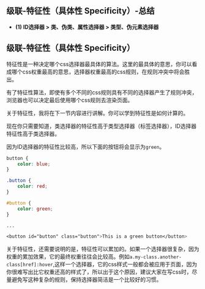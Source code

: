 ## 级联-特征性（具体性 Specificity）-总结

- **(1) ID选择器 > 类、伪类、属性选择器 > 类型、伪元素选择器**

## 级联-特征性（具体性 Specificity）

特征性是一种决定哪个css选择器最具体的算法。这里的最具体的意思，你可以看成哪个css权重最高的意思，选择器权重最高的css规则，在规则冲突中将会胜出。

有了特征性算法，即使有多个不同的css规则具有不同的选择器产生了规则冲突，浏览器也可以决定最后使用哪个css规则去渲染页面。

关于特征性，我将在下一节内容进行讲解。你可以学到特征性是如何计算的。

现在你只需要知道，类选择器的特征性高于类型选择器（标签选择器），ID选择器特征性高于类选择器。

因为ID选择器的特征性比较高，所以下面的按钮将会显示为`green`。

```css
button {
    color: blue;
}

.button {
    color: red;
}

#button {
    color: green;
}

...

<button id="button" class="button">This is a green button</button>
```

关于特征性，还需要说明的是，特征性可以累加的。如果一个选择器很复杂，因为权重的累加效果，它的最终权重往往会比较高。例如`a.my-class.another-class[href]:hover`,这样一个选择器，它的css样式一般都会被应用于页面，因为你很难写出比它权重还高的样式了，所以出于这个原因，建议大家在写css时，尽量避免写这种复杂的规则，保持选择器简洁是一个比较好的习惯。

